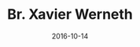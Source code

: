 ---
title: Br. Xavier Werneth 
date : 2016-10-14
contentful:
  contentype: interview
  entry_id : 5IuMeTaNSokYgAYaGuUyCg 
template : post.html 
exists : br-xavier-werneth 
---